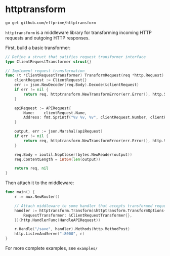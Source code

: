 # httptransform

```bash
go get github.com/effprime/httptransform
```

`httptransform` is a middleware library for transforming incoming HTTP requests and outgoing HTTP responses.

First, build a basic transformer:

```go
// Define a struct that satifies request transformer interface
type ClientRequestTransformer struct{}

// Implement request transformation
func (t *ClientRequestTransformer) TransformRequest(req *http.Request) (*http.Request, error) {
	clientRequest := ClientRequest{}
	err := json.NewDecoder(req.Body).Decode(&clientRequest)
	if err != nil {
		return req, httptransform.NewTransformError(err.Error(), http.StatusBadRequest).WithExternal("could not read client request")
	}

	apiRequest := APIRequest{
		Name:    clientRequest.Name,
		Address: fmt.Sprintf("%v %v, %v", clientRequest.Number, clientRequest.Street, clientRequest.City),
	}

	output, err := json.Marshal(apiRequest)
	if err != nil {
		return req, httptransform.NewTransformError(err.Error(), http.StatusInternalServerError).WithExternal("could not serialize transformed response")
	}

	req.Body = ioutil.NopCloser(bytes.NewReader(output))
	req.ContentLength = int64(len(output))

	return req, nil
}
```

Then attach it to the middleware:

```go
func main() {
	r := mux.NewRouter()

    // Attach middleware to some handler that accepts transformed request
	handler := httptransform.Transform(&httptransform.TransformOptions{
		RequestTransformer: &ClientRequestTransformer{},
	})(http.HandlerFunc(HandleAPIRequest))

	r.Handle("/save", handler).Methods(http.MethodPost)
	http.ListenAndServe(":8000", r)
}
```


For more complete examples, see `examples/`


